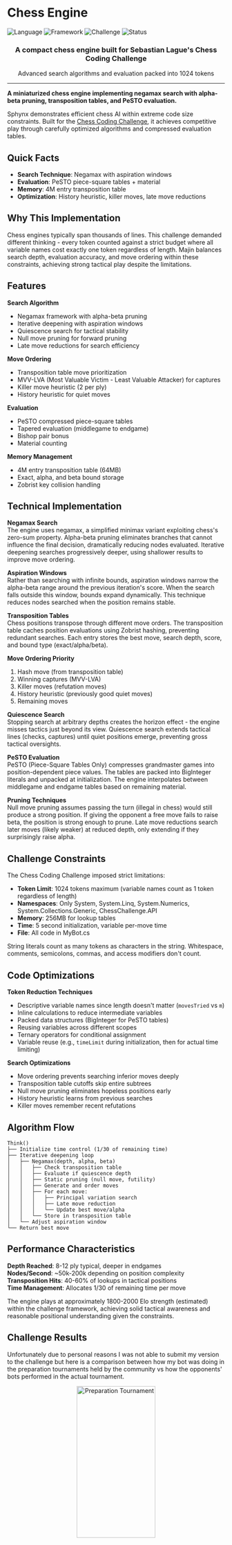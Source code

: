 # Chess Engine

![Language](https://img.shields.io/badge/Language-C%23-239120?logo=csharp)
![Framework](https://img.shields.io/badge/Framework-.NET%206.0-512BD4?logo=dotnet)
![Challenge](https://img.shields.io/badge/Challenge-Sebastian%20Lague-FF6B6B)
![Status](https://img.shields.io/badge/Status-Complete-success)

<div align="center">
  <h3>A compact chess engine built for Sebastian Lague's Chess Coding Challenge</h3>
  <p>Advanced search algorithms and evaluation packed into 1024 tokens</p>
</div>

---

**A miniaturized chess engine implementing negamax search with alpha-beta pruning, transposition tables, and PeSTO evaluation.**

Sphynx demonstrates efficient chess AI within extreme code size constraints. Built for the [Chess Coding Challenge](https://github.com/SebLague/Chess-Challenge), it achieves competitive play through carefully optimized algorithms and compressed evaluation tables.

## Quick Facts

- **Search Technique**: Negamax with aspiration windows
- **Evaluation**: PeSTO piece-square tables + material
- **Memory**: 4M entry transposition table
- **Optimization**: History heuristic, killer moves, late move reductions

## Why This Implementation

Chess engines typically span thousands of lines. This challenge demanded different thinking - every token counted against a strict budget where all variable names cost exactly one token regardless of length. Majin balances search depth, evaluation accuracy, and move ordering within these constraints, achieving strong tactical play despite the limitations.

## Features

**Search Algorithm**
- Negamax framework with alpha-beta pruning
- Iterative deepening with aspiration windows
- Quiescence search for tactical stability
- Null move pruning for forward pruning
- Late move reductions for search efficiency

**Move Ordering**
- Transposition table move prioritization
- MVV-LVA (Most Valuable Victim - Least Valuable Attacker) for captures
- Killer move heuristic (2 per ply)
- History heuristic for quiet moves

**Evaluation**
- PeSTO compressed piece-square tables
- Tapered evaluation (middlegame to endgame)
- Bishop pair bonus
- Material counting

**Memory Management**
- 4M entry transposition table (64MB)
- Exact, alpha, and beta bound storage
- Zobrist key collision handling

## Technical Implementation

**Negamax Search**  
The engine uses negamax, a simplified minimax variant exploiting chess's zero-sum property. Alpha-beta pruning eliminates branches that cannot influence the final decision, dramatically reducing nodes evaluated. Iterative deepening searches progressively deeper, using shallower results to improve move ordering.

**Aspiration Windows**  
Rather than searching with infinite bounds, aspiration windows narrow the alpha-beta range around the previous iteration's score. When the search falls outside this window, bounds expand dynamically. This technique reduces nodes searched when the position remains stable.

**Transposition Tables**  
Chess positions transpose through different move orders. The transposition table caches position evaluations using Zobrist hashing, preventing redundant searches. Each entry stores the best move, search depth, score, and bound type (exact/alpha/beta).

**Move Ordering Priority**
1. Hash move (from transposition table)
2. Winning captures (MVV-LVA)
3. Killer moves (refutation moves)
4. History heuristic (previously good quiet moves)
5. Remaining moves

**Quiescence Search**  
Stopping search at arbitrary depths creates the horizon effect - the engine misses tactics just beyond its view. Quiescence search extends tactical lines (checks, captures) until quiet positions emerge, preventing gross tactical oversights.

**PeSTO Evaluation**  
PeSTO (Piece-Square Tables Only) compresses grandmaster games into position-dependent piece values. The tables are packed into BigInteger literals and unpacked at initialization. The engine interpolates between middlegame and endgame tables based on remaining material.

**Pruning Techniques**  
Null move pruning assumes passing the turn (illegal in chess) would still produce a strong position. If giving the opponent a free move fails to raise beta, the position is strong enough to prune. Late move reductions search later moves (likely weaker) at reduced depth, only extending if they surprisingly raise alpha.

## Challenge Constraints

The Chess Coding Challenge imposed strict limitations:

- **Token Limit**: 1024 tokens maximum (variable names count as 1 token regardless of length)
- **Namespaces**: Only System, System.Linq, System.Numerics, System.Collections.Generic, ChessChallenge.API
- **Memory**: 256MB for lookup tables
- **Time**: 5 second initialization, variable per-move time
- **File**: All code in MyBot.cs

String literals count as many tokens as characters in the string. Whitespace, comments, semicolons, commas, and access modifiers don't count.

## Code Optimizations

**Token Reduction Techniques**
- Descriptive variable names since length doesn't matter (`movesTried` vs `m`)
- Inline calculations to reduce intermediate variables
- Packed data structures (BigInteger for PeSTO tables)
- Reusing variables across different scopes
- Ternary operators for conditional assignment
- Variable reuse (e.g., `timeLimit` during initialization, then for actual time limiting)

**Search Optimizations**
- Move ordering prevents searching inferior moves deeply
- Transposition table cutoffs skip entire subtrees
- Null move pruning eliminates hopeless positions early
- History heuristic learns from previous searches
- Killer moves remember recent refutations

## Algorithm Flow

```
Think()
├── Initialize time control (1/30 of remaining time)
├── Iterative deepening loop
│   ├── Negamax(depth, alpha, beta)
│   │   ├── Check transposition table
│   │   ├── Evaluate if quiescence depth
│   │   ├── Static pruning (null move, futility)
│   │   ├── Generate and order moves
│   │   ├── For each move:
│   │   │   ├── Principal variation search
│   │   │   ├── Late move reduction
│   │   │   └── Update best move/alpha
│   │   └── Store in transposition table
│   └── Adjust aspiration window
└── Return best move
```

## Performance Characteristics

**Depth Reached**: 8-12 ply typical, deeper in endgames  
**Nodes/Second**: ~50k-200k depending on position complexity  
**Transposition Hits**: 40-60% of lookups in tactical positions  
**Time Management**: Allocates 1/30 of remaining time per move

The engine plays at approximately 1800-2000 Elo strength (estimated) within the challenge framework, achieving solid tactical awareness and reasonable positional understanding given the constraints.

## Challenge Results

Unfortunately due to personal reasons I was not able to submit my version to the challenge but here is a comparison between how my bot was doing in the preparation tournaments held by the community vs how the opponents' bots performed in the actual tournament.
<p align="center">
    <a href="https://github.com/SebLague/Tiny-Chess-Bot-Challenge-Results/blob/main/RatingsList.txt">
      <img src="images/chess-challenge.png" alt="Preparation Tournament" width="60%" height="30%">
    </a>
    <br />
    Preparation Tournament
    <br />
    <br />
    <a href="https://github.com/SebLague/Tiny-Chess-Bot-Challenge-Results/blob/main/RatingsList.txt">
      <img src="images/actual-results.png" alt="Tournament Results" width="60%" height="30%">
    </a>
    <br />
    Tournament Results
  </p>

## Technical Insights

**What Worked**
- PeSTO evaluation provides strong positional sense with minimal tokens
- Aspiration windows significantly reduce search time
- History heuristic improves move ordering without table overhead
- Quiescence search prevents tactical blindness

**Token Budget Trade-offs**
- Detailed endgame knowledge traded for search depth
- Complex evaluation features (king safety, pawn structure) sacrificed for simplicity
- Move generation relies on framework rather than custom bitboard manipulation

**Future Improvements (If Constraints Lifted)**
- Opening book for theoretical lines
- Advanced king safety evaluation
- Passed pawn detection and evaluation
- Piece mobility metrics
- Endgame tablebases

## Development Context

This project demonstrates AI search algorithms, evaluation function design, and optimization under constraints. The 1024 token limit forced architectural decisions around feature prioritization - which improvements provide the most playing strength per token spent.

The codebase uses descriptive names where helpful since token counting treats all identifiers equally. The architecture separates concerns (search/evaluation) while sharing data structures to minimize overhead.

## License

This code was created for Sebastian Lague's Chess Coding Challenge. The Chess-Challenge framework is provided by Sebastian Lague.

---

<div align="center">
  <sub>Built with negamax, optimized for tokens</sub>
</div>
